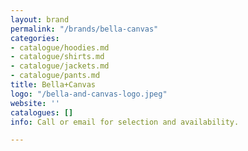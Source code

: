 ```yaml
---
layout: brand
permalink: "/brands/bella-canvas"
categories:
- catalogue/hoodies.md
- catalogue/shirts.md
- catalogue/jackets.md
- catalogue/pants.md
title: Bella+Canvas
logo: "/bella-and-canvas-logo.jpeg"
website: ''
catalogues: []
info: Call or email for selection and availability.

---
```

